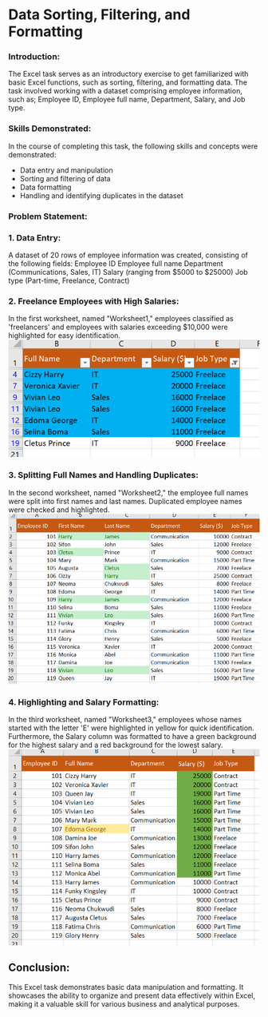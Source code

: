 # Data Sorting, Filtering, and Formatting

### Introduction:

The Excel task serves as an introductory exercise to get familiarized with basic Excel functions, such as sorting, filtering, and formatting data. The task involved working with a dataset comprising employee information, such as; Employee ID, Employee full name, Department, Salary, and Job type.

### Skills Demonstrated:
In the course of completing this task, the following skills and concepts were demonstrated:
- Data entry and manipulation
- Sorting and filtering of data
- Data formatting
- Handling and identifying duplicates in the dataset

### Problem Statement:
### 1. Data Entry:
A dataset of 20 rows of employee information was created, consisting of the following fields:
Employee ID
Employee full name
Department (Communications, Sales, IT)
Salary (ranging from $5000 to $25000)
Job type (Part-time, Freelance, Contract)

### 2. Freelance Employees with High Salaries:
In the first worksheet, named "Worksheet1," employees classified as 'freelancers' and employees with salaries exceeding $10,000 were highlighted for easy identification.
![](EmployeeID_Sheet1.png)

### 3. Splitting Full Names and Handling Duplicates:
In the second worksheet, named "Worksheet2," the employee full names were split into first names and last names. Duplicated employee names were checked and highlighted.
![](EmployeeID_Sheet2.png)

### 4. Highlighting and Salary Formatting:
In the third worksheet, named "Worksheet3," employees whose names started with the letter 'E' were highlighted in yellow for quick identification. Furthermore, the Salary column was formatted to have a green background for the highest salary and a red background for the lowest salary.
![](EmployeeID_Sheet3.png)

## Conclusion: 
This Excel task demonstrates basic data manipulation and formatting. It showcases the ability to organize and present data effectively within Excel, making it a valuable skill for various business and analytical purposes.




